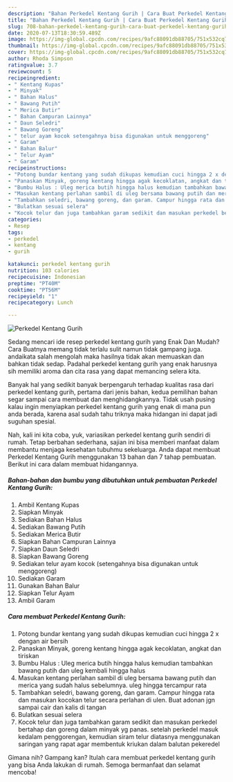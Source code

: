 ```yaml
---
description: "Bahan Perkedel Kentang Gurih | Cara Buat Perkedel Kentang Gurih Yang Enak Banget"
title: "Bahan Perkedel Kentang Gurih | Cara Buat Perkedel Kentang Gurih Yang Enak Banget"
slug: 708-bahan-perkedel-kentang-gurih-cara-buat-perkedel-kentang-gurih-yang-enak-banget
date: 2020-07-13T18:30:59.489Z
image: https://img-global.cpcdn.com/recipes/9afc88091db88705/751x532cq70/perkedel-kentang-gurih-foto-resep-utama.jpg
thumbnail: https://img-global.cpcdn.com/recipes/9afc88091db88705/751x532cq70/perkedel-kentang-gurih-foto-resep-utama.jpg
cover: https://img-global.cpcdn.com/recipes/9afc88091db88705/751x532cq70/perkedel-kentang-gurih-foto-resep-utama.jpg
author: Rhoda Simpson
ratingvalue: 3.7
reviewcount: 5
recipeingredient:
- " Kentang Kupas"
- " Minyak"
- " Bahan Halus"
- " Bawang Putih"
- " Merica Butir"
- " Bahan Campuran Lainnya"
- " Daun Seledri"
- " Bawang Goreng"
- " telur ayam kocok setengahnya bisa digunakan untuk menggoreng"
- " Garam"
- " Bahan Balur"
- " Telur Ayam"
- " Garam"
recipeinstructions:
- "Potong bundar kentang yang sudah dikupas kemudian cuci hingga 2 x dengan air bersih"
- "Panaskan Minyak, goreng kentang hingga agak kecoklatan, angkat dan tiriskan"
- "Bumbu Halus : Uleg merica butih hingga halus kemudian tambahkan bawang putih dan uleg kembali hingga halus"
- "Masukan kentang perlahan sambil di uleg bersama bawang putih dan merica yang sudah halus sebelumnya. uleg hingga tercampur rata"
- "Tambahkan seledri, bawang goreng, dan garam. Campur hingga rata dan masukan kocokan telur secara perlahan di ulen. Buat adonan jgn sampai cair dan kalis di tangan"
- "Bulatkan sesuai selera"
- "Kocok telur dan juga tambahkan garam sedikit dan masukan perkedel bertahap dan goreng dalam minyak yg panas. setelah perkedel masuk kedalam penggorengan, kemudian siram telur diatasnya menggunakan saringan yang rapat agar membentuk kriukan dalam balutan pekeredel"
categories:
- Resep
tags:
- perkedel
- kentang
- gurih

katakunci: perkedel kentang gurih 
nutrition: 103 calories
recipecuisine: Indonesian
preptime: "PT40M"
cooktime: "PT56M"
recipeyield: "1"
recipecategory: Lunch

---
```



![Perkedel Kentang Gurih](https://img-global.cpcdn.com/recipes/9afc88091db88705/751x532cq70/perkedel-kentang-gurih-foto-resep-utama.jpg)

Sedang mencari ide resep perkedel kentang gurih yang Enak Dan Mudah? Cara Buatnya memang tidak terlalu sulit namun tidak gampang juga. andaikata salah mengolah maka hasilnya tidak akan memuaskan dan bahkan tidak sedap. Padahal perkedel kentang gurih yang enak harusnya sih memiliki aroma dan cita rasa yang dapat memancing selera kita.



Banyak hal yang sedikit banyak berpengaruh terhadap kualitas rasa dari perkedel kentang gurih, pertama dari jenis bahan, kedua pemilihan bahan segar sampai cara membuat dan menghidangkannya. Tidak usah pusing kalau ingin menyiapkan perkedel kentang gurih yang enak di mana pun anda berada, karena asal sudah tahu triknya maka hidangan ini dapat jadi suguhan spesial.


Nah, kali ini kita coba, yuk, variasikan perkedel kentang gurih sendiri di rumah. Tetap berbahan sederhana, sajian ini bisa memberi manfaat dalam membantu menjaga kesehatan tubuhmu sekeluarga. Anda dapat membuat Perkedel Kentang Gurih menggunakan 13 bahan dan 7 tahap pembuatan. Berikut ini cara dalam membuat hidangannya.

<!--inarticleads1-->

##### Bahan-bahan dan bumbu yang dibutuhkan untuk pembuatan Perkedel Kentang Gurih:

1. Ambil  Kentang Kupas
1. Siapkan  Minyak
1. Sediakan  Bahan Halus
1. Sediakan  Bawang Putih
1. Sediakan  Merica Butir
1. Siapkan  Bahan Campuran Lainnya
1. Siapkan  Daun Seledri
1. Siapkan  Bawang Goreng
1. Sediakan  telur ayam kocok (setengahnya bisa digunakan untuk menggoreng)
1. Sediakan  Garam
1. Gunakan  Bahan Balur
1. Siapkan  Telur Ayam
1. Ambil  Garam




<!--inarticleads2-->

##### Cara membuat Perkedel Kentang Gurih:

1. Potong bundar kentang yang sudah dikupas kemudian cuci hingga 2 x dengan air bersih
1. Panaskan Minyak, goreng kentang hingga agak kecoklatan, angkat dan tiriskan
1. Bumbu Halus : Uleg merica butih hingga halus kemudian tambahkan bawang putih dan uleg kembali hingga halus
1. Masukan kentang perlahan sambil di uleg bersama bawang putih dan merica yang sudah halus sebelumnya. uleg hingga tercampur rata
1. Tambahkan seledri, bawang goreng, dan garam. Campur hingga rata dan masukan kocokan telur secara perlahan di ulen. Buat adonan jgn sampai cair dan kalis di tangan
1. Bulatkan sesuai selera
1. Kocok telur dan juga tambahkan garam sedikit dan masukan perkedel bertahap dan goreng dalam minyak yg panas. setelah perkedel masuk kedalam penggorengan, kemudian siram telur diatasnya menggunakan saringan yang rapat agar membentuk kriukan dalam balutan pekeredel




Gimana nih? Gampang kan? Itulah cara membuat perkedel kentang gurih yang bisa Anda lakukan di rumah. Semoga bermanfaat dan selamat mencoba!
